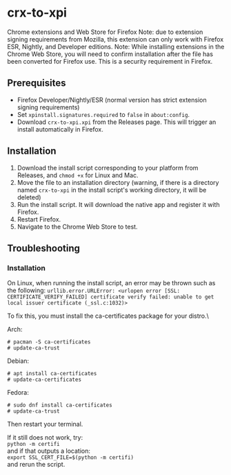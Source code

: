 # crx-to-xpi
Chrome extensions and Web Store for Firefox
Note: due to extension signing requirements from Mozilla, this extension can only work with Firefox ESR, Nightly, and Developer editions.
Note: While installing extensions in the Chrome Web Store, you will need to confirm installation after the file has been converted for Firefox use. This is a security requirement in Firefox.

## Prerequisites
* Firefox Developer/Nightly/ESR (normal version has strict extension signing requirements)
* Set `xpinstall.signatures.required` to `false` in `about:config`.
* Download `crx-to-xpi.xpi` from the Releases page. This will trigger an install automatically in Firefox.

## Installation
1. Download the install script corresponding to your platform from Releases, and `chmod +x` for Linux and Mac.
2. Move the file to an installation directory (warning, if there is a directory named `crx-to-xpi` in the install script's working directory, it will be deleted)
3. Run the install script. It will download the native app and register it with Firefox.
4. Restart Firefox.
5. Navigate to the Chrome Web Store to test.

## Troubleshooting
### Installation
On Linux, when running the install script, an error may be thrown such as the following:
`urllib.error.URLError: <urlopen error [SSL: CERTIFICATE_VERIFY_FAILED] certificate verify failed: unable to get local issuer certificate (_ssl.c:1032)>`

To fix this, you must install the ca-certificates package for your distro.\

Arch:
```
# pacman -S ca-certificates
# update-ca-trust
```

Debian: 
```
# apt install ca-certificates
# update-ca-certificates
```
Fedora: 
```
# sudo dnf install ca-certificates
# update-ca-trust
```

Then restart your terminal.

If it still does not work, try:\
`python -m certifi`\
and if that outputs a location:\
`export SSL_CERT_FILE=$(python -m certifi)`\
and rerun the script.